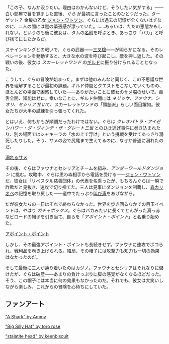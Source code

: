 <!-- title: がうる・ぐら -->
<!-- status: 生存 -->

「この子、なんか殴りたい。理由はわかんないけど、そうしたい気がする」――白い部屋で目を覚ました直後、_ぐら_ が最初に言ったことのひとつだった。ターゲット？ 金髪の乙女 [ジョン・ワトソン](https://www.youtube.com/live/PJtapc2_7ok?si=Y5cIDsVzAWQ_KLyt&t=535)。ぐらには過去の記憶が全くないはずなのに、二人の間には謎の緊張感が漂っていた。……あるいは、ただの悪態かもしれない。というのも後に彼女は、タムの[名前](https://www.youtube.com/live/PJtapc2_7ok?si=DZTu5_2xTqaUWn3X&t=2562)を呼ぶとき、あっさり「バカ」と呼び捨てにしたからだ。

ステインキングとの戦いで、ぐらの武器――[三叉槍](https://www.youtube.com/live/PJtapc2_7ok?si=iOr1m3bizOsFkBs6&t=3078)――が明らかになる。そのレベレーションを発動すると、大きな水の波を呼び起こし、敵を押し返した。その戦いの後、彼女は _スカーレットワンド_ の[ギルド](https://www.youtube.com/live/PJtapc2_7ok?si=0VHccAIdMWhD0QQf&t=3413)に振り分けられることとなった。

こうして、ぐらの冒険が始まった。まずは他のみんなと同じく、この不思議な世界を理解することが最初の課題。ギルド仲間とクエストをこなしていくものの、ほとんどの場面で困惑していた――ありがたいことに彼女の[サメ脳](https://www.youtube.com/live/PJtapc2_7ok?si=6UmKNJggTOPF7KXR&t=5172)のせいで。毒舌全開、知能はゼロ。幸いなことに、ギルド仲間には _ネリッサ、ファウナ、シオリ、セシリア_ がいて、スカーレットワンドの「頭脳派」らしい面目躍如。彼女たちが大半の試練を引っ張ってくれた。

とはいえ、何もかもが順調だったわけではない。ぐらは _クレオパトラ・アイゼンハワー・ダ・ヴィンチ・ザ・グレート三世_ との[ひき逃げ](https://www.youtube.com/live/PJtapc2_7ok?si=SyZDDDTLhI0pvuNb&t=5252)事件に巻き込まれたり、別の場面ではシャキーラの「水の上で浮け」という挑戦を受けてあっさり溺死したりした。そう、サメの姿で尻尾まで生えてるのに、なぜか普通に溺れたのだ。

[溺れるサメ](#embed:https://www.youtube.com/live/PJtapc2_7ok?t=6778)

その後、ぐらはファウナとセシリアとチームを組み、_アンダーワールドダンジョン_ に挑む。攻略中、ぐらは思わぬ相手から電話を受ける――[ジョン・ワトソン](https://www.youtube.com/live/PJtapc2_7ok?si=Zjtfn-It4RAxI-V-&t=7423)だ。彼女は「リベスタル慈善団体」の代表を名乗ったが、もちろんぐらは一瞬で詐欺だと見抜き、速攻で切り捨てた。三人は見事にダンジョンを制覇し、[森カリオペ](https://www.youtube.com/live/PJtapc2_7ok?si=Jtp8XzHA_FLV9Wi9&t=9383)の記憶を取り戻した――道中でたっぷり[叫び声](https://www.youtube.com/live/PJtapc2_7ok?si=Zst9EdhSWxT2Oh3-&t=7627)をあげながら。

だが彼女たちの一日はそれで終わらなかった。世界を歩き回るなかでの目玉イベントは、やはり _ガチャボックス_。ぐらはバカみたいに長くてとんがった真っ赤なビロードの帽子を引き当て、自らを「_アポイント・ポイント_」と名乗り始めた。

[アポイント・ポイント](#embed:https://www.youtube.com/live/PJtapc2_7ok?t=10161)

しかし、その最強アポイント・ポイントも長続きせず。ファウナに速攻でボコられ、[戦利品](https://www.youtube.com/live/PJtapc2_7ok?si=YkwgWZsNZ_jUp72e&t=10970)を巻き上げられる。結局、その帽子には攻撃力も知力も一切の効果はなかったのだ。

そして最後に三人が辿り着いたのはカジノ。ファウナとセシリアはそれなりに儲けたが、ぐらは破産――あまりの負けっぷりに脚の感覚がなくなるほどだった。そう、この帽子には本当に何の効果もなかったのだ。それでも、彼女は大笑いしながら楽しみ、これからの冒険を心待ちにしていた。

## ファンアート

["A Shark" by Ammy](https://x.com/Ammiietty/status/1830136980811796710)

<!-- kiara -->

["Big Silly Hat" by toro rose](https://x.com/TororoRose/status/1830139747202728375)

["stalatite head" by keenbiscuit](https://x.com/keenbiscuit/status/1830198547343671646)

<!-- fauna, cecilia -->
